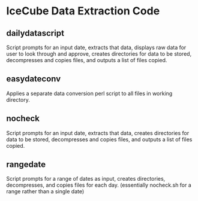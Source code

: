 # IceCube Data Extraction Code
## dailydatascript
Script prompts for an input date, extracts that data, displays raw data for user to look through and approve, creates directories for data to be stored, decompresses and copies files, and outputs a list of files copied. 

## easydateconv
Applies a separate data conversion perl script to all files in working directory.

## nocheck
Script prompts for an input date, extracts that data, creates directories for data to be stored, decompresses and copies files, and outputs a list of files copied. 

## rangedate
Script prompts for a range of dates as input, creates directories, decompresses, and copies files for each day. (essentially nocheck.sh for a range rather than a single date)
